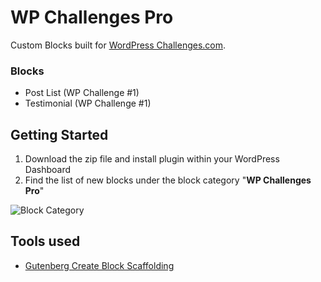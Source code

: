 # WP Challenges Pro
Custom Blocks built for [WordPress Challenges.com](https://www.wpchallenges.com/).

### Blocks ###
* Post List (WP Challenge #1)
* Testimonial (WP Challenge #1)

## Getting Started ##
1. Download the zip file and install plugin within your WordPress Dashboard
2. Find the list of new blocks under the block category "**WP Challenges Pro**"

![Block Category](https://gutenberg.progressionstudios.com/wp-content/uploads/2024/01/block-categories.jpg)

## Tools used  ##
* [Gutenberg Create Block Scaffolding](https://developer.wordpress.org/block-editor/reference-guides/packages/packages-create-block/)
